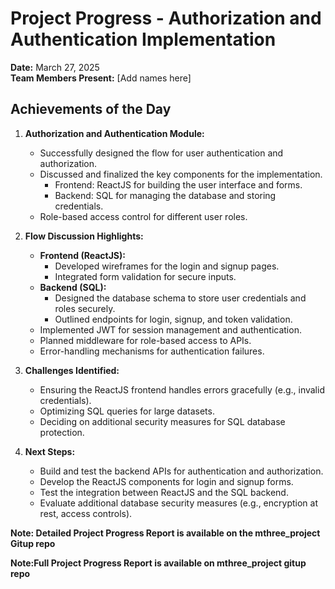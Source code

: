 # Project Progress - Authorization and Authentication Implementation

**Date:** March 27, 2025  
**Team Members Present:** [Add names here]  

## Achievements of the Day
1. **Authorization and Authentication Module:**
   - Successfully designed the flow for user authentication and authorization.
   - Discussed and finalized the key components for the implementation.
     - Frontend: ReactJS for building the user interface and forms.
     - Backend: SQL for managing the database and storing credentials.
   - Role-based access control for different user roles.

2. **Flow Discussion Highlights:**
   - **Frontend (ReactJS):**
     - Developed wireframes for the login and signup pages.
     - Integrated form validation for secure inputs.
   - **Backend (SQL):**
     - Designed the database schema to store user credentials and roles securely.
     - Outlined endpoints for login, signup, and token validation.
   - Implemented JWT for session management and authentication.
   - Planned middleware for role-based access to APIs.
   - Error-handling mechanisms for authentication failures.

3. **Challenges Identified:**
   - Ensuring the ReactJS frontend handles errors gracefully (e.g., invalid credentials).
   - Optimizing SQL queries for large datasets.
   - Deciding on additional security measures for SQL database protection.

4. **Next Steps:**
   - Build and test the backend APIs for authentication and authorization.
   - Develop the ReactJS components for login and signup forms.
   - Test the integration between ReactJS and the SQL backend.
   - Evaluate additional database security measures (e.g., encryption at rest, access controls).
     
**Note: Detailed Project Progress Report is available on the mthree_project Gitup repo**


**Note:Full Project Progress Report is available on mthree_project gitup repo**